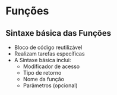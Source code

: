 # Funções
## Sintaxe básica das Funções
- Bloco de código reutilizável
- Realizam tarefas específicas
- A Sintaxe básica inclui:
    - Modificador de acesso
    - Tipo de retorno
    - Nome da função
    - Parâmetros (opcional)
